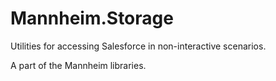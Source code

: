 ﻿Mannheim.Storage
=======================

Utilities for accessing Salesforce in non-interactive scenarios.

A part of the Mannheim libraries.

